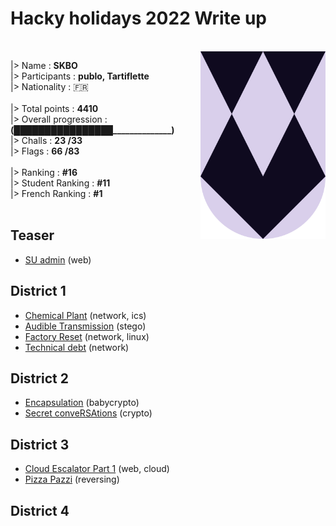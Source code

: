 # Hacky holidays 2022 Write up

<br/>
<img align="right" src="./flag.png" width="200">

|> Name : **SKBO** <br/>
|> Participants : **publo, Tartiflette** <br/>
|> Nationality : 🇫🇷<br/> <br/>
|> Total points : **4410** <br/>
|> Overall progression : **(████████████████\_\_\_\_\_\_\_\_\_\_\_\_\_\_)** <br/> 
|> Challs : **23 /33** <br/>
|> Flags : **66 /83** <br/><br/>
|> Ranking : **#16**<br/>
|> Student Ranking : **#11**<br/>
|> French Ranking : **#1**<br/><br/>


## **Teaser**

* [SU admin](./Teaser/SU_admin/) (web)

## **District 1**

* [Chemical Plant](./District1/Chemical_Plant/) (network, ics)
* [Audible Transmission](./District1/AudibleTransmission/) (stego)
* [Factory Reset](./District1/FactoryReset/) (network, linux)
* [Technical debt](./District1/Technical_debt/) (network)

## **District 2**

* [Encapsulation](./District2/Encapsulation/) (babycrypto)
* [Secret conveRSAtions](./District2/Secret_ConveRSAtions) (crypto)

## **District 3**

* [Cloud Escalator Part 1](./District3/CloudEscalatorPart1/) (web, cloud)
* [Pizza Pazzi](./District3/PizzaPazzi/) (reversing)

## **District 4**

